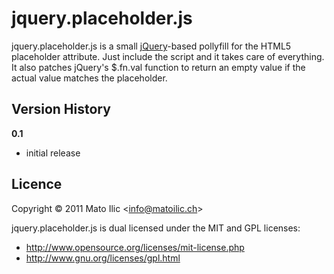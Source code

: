 # jquery.placeholder.js #

jquery.placeholder.js is a small [jQuery](http://jquery.com)-based pollyfill for the HTML5 placeholder attribute. Just include the script and it takes care of everything. It also patches jQuery's $.fn.val function to return an empty value if the actual value matches the placeholder.

## Version History ##

**0.1**

* initial release

## Licence ##

Copyright &copy; 2011 Mato Ilic <<info@matoilic.ch>>

jquery.placeholder.js is dual licensed under the MIT and GPL licenses:
* http://www.opensource.org/licenses/mit-license.php 
* http://www.gnu.org/licenses/gpl.html
